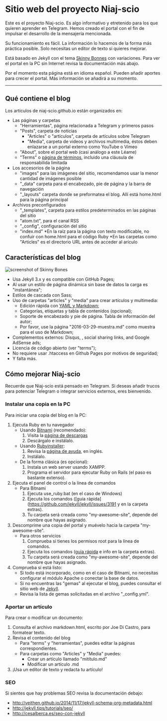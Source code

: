 # Sitio web del proyecto Niaj-scio

Este es el proyecto Niaj-scio. Es algo informativo y etretenido para los que quieren aprender en Telegram. Hemos creado el portal con el fin de impulsar el desarrollo de la mensajería mencionada.

Su funcionamiento es fácil. La información lo hacemos de la forma más práctica posible. Solo necesitas un editor de texto si quieres mejorar.

Está basado en Jekyll con el tema [Skinny Bonnes](https://github.com/Niaj-scio/skinny-bones-jekyll) con variaciones. Para ver el portal en la PC sin Internet revisa la documentación más abajo.

Por el momento esta página está en idioma español. Pueden añadir aportes para crecer el portal. Más información se añadirá a su momento.

---

## Qué contiene el blog
Los artículos de niaj-scio.github.io están organizados en:

* Las páginas y carpetas
	* "Herramientas", página relacionada a Telegram y primeros pasos
	* "Posts", carpeta de noticias
		* "Articles" o "artículos", carpeta de artículos sobre Telegram
		* "Media", carpeta de videos y archivos multimedia, éstos deben enlazarse a un portal externo como YouTube o Vimeo
	* "About", sobre el portal web (casi análogo a este Léame)
	* "Terms" o [página de términos](http://niaj-scio.github.io/terms/), incluido una cláusula de responsabilida limitada
* Los accesorios de la página
	* "images" para las imágenes del sitio, recomendamos usar la menor cantidad de imágenes posible
	* "\_data" carpeta para el encabezado, pie de página y la barra de navegación
	* "\_layouts" carpeta donde se preformatea el blog. Allí está home.html para la página principal
* Archivos preconfigurados
	* "\_templates", carpeta para estilos predeterminados en las páginas del sitio
	* "atom.txt", para el canal RSS
	* "\_config", configuración del sitio
	* "index.md"
		*En la raíz para la página con texto modificable, no confuir con home.html para el código Ruby
		*En las carpetas como "Articles" es el directorio URL antes de acceder al arículo
		
## Características del blog

![screenshot of Skinny Bones](http://mmistakes.github.io/skinny-bones-jekyll/images/skinny-bones-theme-feature.jpg)

* Usa Jekyll 3.x y es compatible con GitHub Pages;
* Al usar un estilo de página dinámica sin base de datos la carga es "instantánea";
* Estilos de cascada con Sass;
* Uso de carpetas "articles" y "media" para crear artículos y multimedia:
	* Edición rápida con [YAML y Markdown](http://push.cwcon.org/learn/yaml-and-markdown.html);
	* Categorías, etiquetas y tabla de contenidos (opcional);
	* Soporte de encabezado y pie de página. Tabla de información del autor;
	* Por favor, use la página "2016-03-29-muestra.md" como muestra para el uso de Markdown;
* Complementos externos: Disqus, , social sharing links, and Google AdSense ads;
* Licencia de código abierto (ver "terms");
* No requiere usar .htaccess en Github Pages por motivos de seguridad;
* Y falta más.

## Cómo mejorar Niaj-scio

Recuerde que Niaj-scio está pensado en Telegram. Si deseas añadir trucos para potenciar Telegram o integrar servicios externos, eres bienvenido.

### Instalar una copia en la PC
Para iniciar una copia del blog en la PC:

1. Ejecuta Ruby en tu navegador
	* Usando [Bitnami](https://bitnami.com/stack/ruby) (recomendado):
		1. Visita la [página de descargas](https://bitnami.com/stack/ruby/installer)
		2. Descárgalo e instálalo.
	* Usando [Rubyinstaller](http://rubyinstaller.org/):
		1. Revisa la [página de ayuda](https://github.com/oneclick/rubyinstaller/wiki/faq), en inglés.
		2. Instálalo.
	* De la forma clásica (es opcional):
		1. Instala un web server usando XAMPP.
		2. Programa el servidor para ejecutar Ruby on Rails (el paso es bastante extenso).
2. Ejecuta el panel de control o la línea de comandos
	* Para Bitnami
		1. Ejecuta use_ruby.bat (en el caso de Windows)
		2. Ejecuta los comandos ([guia rápida](https://github.com/jekyll/jekyll/issues/3191 y en la carpeta extras).
		3. Tu carpeta será creada como "my-awesome-site", depende del nombre que hayas asignado.
3. Descomprime una copia del portal y muévelo hacia la carpeta "my-awesome-site".
	* Para otros servicios
		1. Comprueba si tienes los permisos root para la línea de comandos.
		2. Ejecuta los comandos ([guia rápida](https://github.com/jekyll/jekyll/issues/3191) e info en la carpeta extras).
		3. Tu carpeta será creada como "my-awesome-site", depende del nombre que hayas asignado.
4. Comprueba si está listo:
	* Si todo está incorporado, como en el caso de Bitnami, no necesitas configurar el módulo Apache o conectar la base de datos.
	* Si no encuentras las "gemas" al ejecutar el blog, puedes consultar el sitio web de [Jekyll](https://jekyllrb.com/).
	* Revisa la lista de gemas solicitadas en el archivo "_config.yml".

### Aportar un artículo
Para crear o modificar un documento:

1. Consulta el archivo markdown.html, escrito por Joe Di Castro, para formatear texto.
2. Revisa el contenido del blog
	* Para "terms" y "herramientas", puedes editar la páginas correspondientes.
	* Para carpetas como "Articles" y "Media" puedes:
		* Crear un artículo llamado "mitítulo.md"
		* Modificar un artículo .md
3. ¡Usa un editor de texto y redacta tu artículo!

### SEO
Si sientes que hay problemas SEO revisa la documentación debajo:
* http://veithen.github.io/2014/11/17/jekyll-schema-org-metadata.html
* http://jekyll.tips/tutorials/seo/
* http://cesalberca.es/seo-con-jekyll